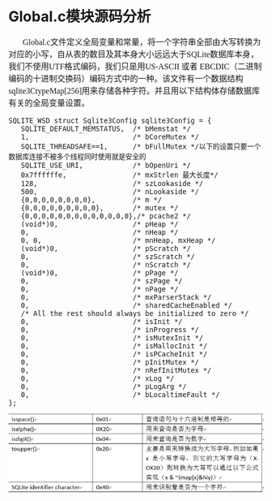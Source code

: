 # Global.c模块源码分析
<font face="微软雅黑" size="3px">

&nbsp;&nbsp;&nbsp;&nbsp;&nbsp;&nbsp;&nbsp;Global.c文件定义全局变量和常量，将一个字符串全部由大写转换为对应的小写，自从表的数目及其本身大小远远大于SQLite数据库本身，我们不使用UTF格式编码，我们只是用US-ASCII 或者 EBCDIC（二进制编码的十进制交换码）编码方式中的一种。该文件有一个数据结构sqlite3CtypeMap[256]用来存储各种字符。并且用以下结构体存储数据库有关的全局变量设置。

    SQLITE_WSD struct Sqlite3Config sqlite3Config = {
       SQLITE_DEFAULT_MEMSTATUS,  /* bMemstat */
       1,                         /* bCoreMutex */
       SQLITE_THREADSAFE==1,      /* bFullMutex */以下的设置只要一个数据库连接不被多个线程同时使用就是安全的
       SQLITE_USE_URI,            /* bOpenUri */
       0x7ffffffe,                /* mxStrlen 最大长度*/
       128,                       /* szLookaside */
       500,                       /* nLookaside */
       {0,0,0,0,0,0,0,0},         /* m */
       {0,0,0,0,0,0,0,0,0},       /* mutex */
       {0,0,0,0,0,0,0,0,0,0,0,0,0},/* pcache2 */
       (void*)0,                  /* pHeap */
       0,                         /* nHeap */
       0, 0,                      /* mnHeap, mxHeap */
       (void*)0,                  /* pScratch */
       0,                         /* szScratch */
       0,                         /* nScratch */
       (void*)0,                  /* pPage */
       0,                         /* szPage */
       0,                         /* nPage */
       0,                         /* mxParserStack */
       0,                         /* sharedCacheEnabled */
       /* All the rest should always be initialized to zero */
       0,                         /* isInit */
       0,                         /* inProgress */
       0,                         /* isMutexInit */
       0,                         /* isMallocInit */
       0,                         /* isPCacheInit */
       0,                         /* pInitMutex */
       0,                         /* nRefInitMutex */
       0,                         /* xLog */
       0,                         /* pLogArg */
       0,                         /* bLocaltimeFault */
    };




<img src="transform.png">
